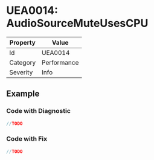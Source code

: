 # UEA0014: AudioSourceMuteUsesCPU

| Property | Value         |
| -------- | ------------- |
| Id       | UEA0014       |
| Category | Performance   |
| Severity | Info          |

## Example

### Code with Diagnostic

```csharp
//TODO
```

### Code with Fix


```csharp
//TODO
```